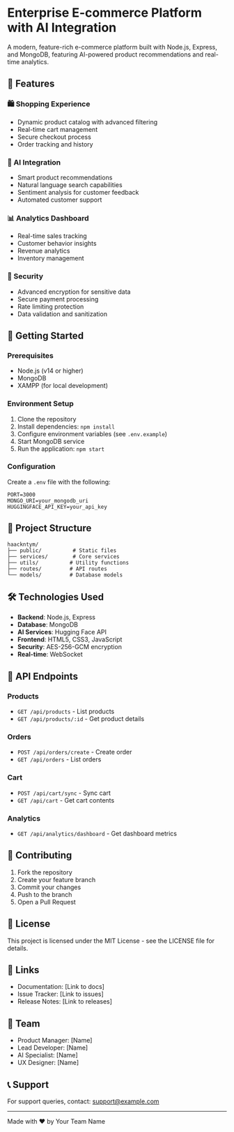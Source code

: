 # Enterprise E-commerce Platform with AI Integration

A modern, feature-rich e-commerce platform built with Node.js, Express, and MongoDB, featuring AI-powered product recommendations and real-time analytics.

## 🌟 Features

### 🛍️ Shopping Experience
- Dynamic product catalog with advanced filtering
- Real-time cart management
- Secure checkout process
- Order tracking and history

### 🤖 AI Integration
- Smart product recommendations
- Natural language search capabilities
- Sentiment analysis for customer feedback
- Automated customer support

### 📊 Analytics Dashboard
- Real-time sales tracking
- Customer behavior insights
- Revenue analytics
- Inventory management

### 🔐 Security
- Advanced encryption for sensitive data
- Secure payment processing
- Rate limiting protection
- Data validation and sanitization

## 🚀 Getting Started

### Prerequisites
- Node.js (v14 or higher)
- MongoDB
- XAMPP (for local development)

### Environment Setup
1. Clone the repository
2. Install dependencies: `npm install`
3. Configure environment variables (see `.env.example`)
4. Start MongoDB service
5. Run the application: `npm start`

### Configuration
Create a `.env` file with the following:
```
PORT=3000
MONGO_URI=your_mongodb_uri
HUGGINGFACE_API_KEY=your_api_key
```

## 📁 Project Structure

```
haackntym/
├── public/          # Static files
├── services/        # Core services
├── utils/          # Utility functions
├── routes/         # API routes
└── models/         # Database models
```

## 🛠️ Technologies Used

- **Backend**: Node.js, Express
- **Database**: MongoDB
- **AI Services**: Hugging Face API
- **Frontend**: HTML5, CSS3, JavaScript
- **Security**: AES-256-GCM encryption
- **Real-time**: WebSocket

## 🔑 API Endpoints

### Products
- `GET /api/products` - List products
- `GET /api/products/:id` - Get product details

### Orders
- `POST /api/orders/create` - Create order
- `GET /api/orders` - List orders

### Cart
- `POST /api/cart/sync` - Sync cart
- `GET /api/cart` - Get cart contents

### Analytics
- `GET /api/analytics/dashboard` - Get dashboard metrics

## 🤝 Contributing

1. Fork the repository
2. Create your feature branch
3. Commit your changes
4. Push to the branch
5. Open a Pull Request

## 📝 License

This project is licensed under the MIT License - see the LICENSE file for details.

## 🔗 Links

- Documentation: [Link to docs]
- Issue Tracker: [Link to issues]
- Release Notes: [Link to releases]

## 👥 Team

- Product Manager: [Name]
- Lead Developer: [Name]
- AI Specialist: [Name]
- UX Designer: [Name]

## 📞 Support

For support queries, contact: support@example.com

---

Made with ❤️ by Your Team Name
